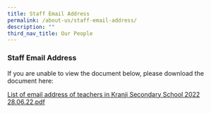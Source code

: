 ```yaml
---
title: Staff Email Address
permalink: /about-us/staff-email-address/
description: ""
third_nav_title: Our People
---
```


### Staff Email Address

If you are unable to view the document below, please download the document here:

[List of email address of teachers in Kranji Secondary School 2022 28.06.22.pdf](/files/List%20of%20email%20address%20of%20teachers%20in%20Kranji%20Secondary%20School.pdf)